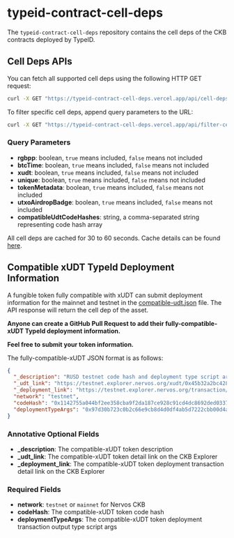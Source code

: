# typeid-contract-cell-deps
The `typeid-contract-cell-deps` repository contains the cell deps of the CKB contracts deployed by TypeID.

## Cell Deps APIs

You can fetch all supported cell deps using the following HTTP GET request:

```bash
curl -X GET "https://typeid-contract-cell-deps.vercel.app/api/cell-deps"
```

To filter specific cell deps, append query parameters to the URL:

```bash
curl -X GET "https://typeid-contract-cell-deps.vercel.app/api/filter-cell-deps?xudt=true&compatibleUdtCodeHashes=0x1142755a044bf2ee358cba9f2da187ce928c91cd4dc8692ded0337efa677d21a,0x26a33e0815888a4a0614a0b7d09fa951e0993ff21e55905510104a0b1312032b"
```

### Query Parameters

- **rgbpp**: boolean, `true` means included, `false` means not included
- **btcTime**: boolean, `true` means included, `false` means not included
- **xudt**: boolean, `true` means included, `false` means not included
- **unique**: boolean, `true` means included, `false` means not included
- **tokenMetadata**: boolean, `true` means included, `false` means not included
- **utxoAirdropBadge**: boolean, `true` means included, `false` means not included
- **compatibleUdtCodeHashes**: string, a comma-separated string representing code hash array

All cell deps are cached for 30 to 60 seconds. Cache details can be found [here](./api/cell-deps.ts).

## Compatible xUDT TypeId Deployment Information

A fungible token fully compatible with xUDT can submit deployment information for the mainnet and testnet in the [compatible-udt.json](./compatible-udt.json) file. The API response will return the cell dep of the asset.

**Anyone can create a GitHub Pull Request to add their fully-compatible-xUDT TypeId deployment information.**

**Feel free to submit your token information.**

The fully-compatible-xUDT JSON format is as follows:

```json
{
  "_description": "RUSD testnet code hash and deployment type script args",
  "_udt_link": "https://testnet.explorer.nervos.org/xudt/0x45b32a2bc4285d0a09678eb11960ddc8707bc2779887a09d482e9bfe9a2cdf52",
  "_deployment_link": "https://testnet.explorer.nervos.org/transaction/0xed7d65b9ad3d99657e37c4285d585fea8a5fcaf58165d54dacf90243f911548b#0",
  "network": "testnet",
  "codeHash": "0x1142755a044bf2ee358cba9f2da187ce928c91cd4dc8692ded0337efa677d21a",
  "deploymentTypeArgs": "0x97d30b723c0b2c66e9cb8d4d0df4ab5d7222cbb00d4a9a2055ce2e5d7f0d8b0f"
}
```

### Annotative Optional Fields

- **_description**: The compatible-xUDT token description
- **_udt_link**: The compatible-xUDT token detail link on the CKB Explorer
- **_deployment_link**: The compatible-xUDT token deployment transaction detail link on the CKB Explorer

### Required Fields

- **network**: `testnet` or `mainnet` for Nervos CKB
- **codeHash**: The compatible-xUDT token code hash
- **deploymentTypeArgs**: The compatible-xUDT token deployment transaction output type script args
